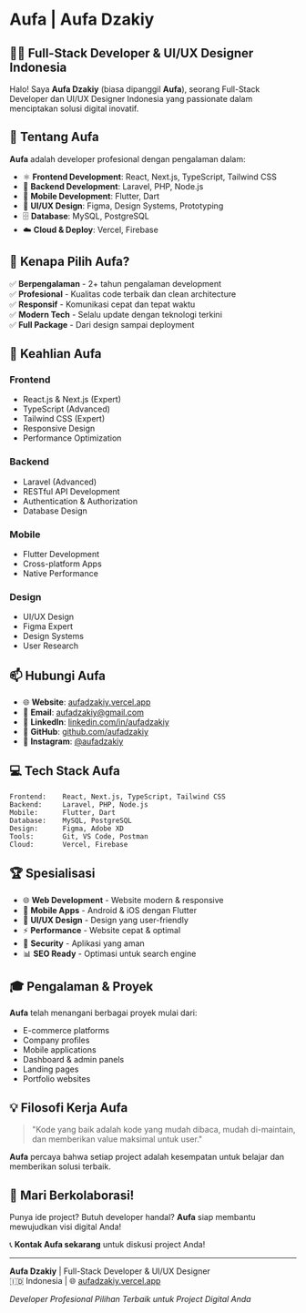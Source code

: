 # Aufa | Aufa Dzakiy

## 👨‍💻 Full-Stack Developer & UI/UX Designer Indonesia

Halo! Saya **Aufa Dzakiy** (biasa dipanggil **Aufa**), seorang Full-Stack Developer dan UI/UX Designer Indonesia yang passionate dalam menciptakan solusi digital inovatif.

## 🎯 Tentang Aufa

**Aufa** adalah developer profesional dengan pengalaman dalam:
- ⚛️ **Frontend Development**: React, Next.js, TypeScript, Tailwind CSS
- 🔧 **Backend Development**: Laravel, PHP, Node.js
- 📱 **Mobile Development**: Flutter, Dart
- 🎨 **UI/UX Design**: Figma, Design Systems, Prototyping
- 🗄️ **Database**: MySQL, PostgreSQL
- ☁️ **Cloud & Deploy**: Vercel, Firebase

## 💼 Kenapa Pilih Aufa?

✅ **Berpengalaman** - 2+ tahun pengalaman development  
✅ **Profesional** - Kualitas code terbaik dan clean architecture  
✅ **Responsif** - Komunikasi cepat dan tepat waktu  
✅ **Modern Tech** - Selalu update dengan teknologi terkini  
✅ **Full Package** - Dari design sampai deployment  

## 🚀 Keahlian Aufa

### Frontend
- React.js & Next.js (Expert)
- TypeScript (Advanced)
- Tailwind CSS (Expert)
- Responsive Design
- Performance Optimization

### Backend
- Laravel (Advanced)
- RESTful API Development
- Authentication & Authorization
- Database Design

### Mobile
- Flutter Development
- Cross-platform Apps
- Native Performance

### Design
- UI/UX Design
- Figma Expert
- Design Systems
- User Research

## 📫 Hubungi Aufa

- 🌐 **Website**: [aufadzakiy.vercel.app](https://aufadzakiy.vercel.app)
- 📧 **Email**: aufadzakiy@gmail.com
- 💼 **LinkedIn**: [linkedin.com/in/aufadzakiy](https://linkedin.com/in/aufadzakiy)
- 🐙 **GitHub**: [github.com/aufadzakiy](https://github.com/aufadzakiy)
- 📸 **Instagram**: [@aufadzakiy](https://instagram.com/aufadzakiy)

## 💻 Tech Stack Aufa

```
Frontend:    React, Next.js, TypeScript, Tailwind CSS
Backend:     Laravel, PHP, Node.js
Mobile:      Flutter, Dart
Database:    MySQL, PostgreSQL
Design:      Figma, Adobe XD
Tools:       Git, VS Code, Postman
Cloud:       Vercel, Firebase
```

## 🏆 Spesialisasi

- 🌐 **Web Development** - Website modern & responsive
- 📱 **Mobile Apps** - Android & iOS dengan Flutter
- 🎨 **UI/UX Design** - Design yang user-friendly
- ⚡ **Performance** - Website cepat & optimal
- 🔐 **Security** - Aplikasi yang aman
- 📊 **SEO Ready** - Optimasi untuk search engine

## 🎓 Pengalaman & Proyek

**Aufa** telah menangani berbagai proyek mulai dari:
- E-commerce platforms
- Company profiles
- Mobile applications
- Dashboard & admin panels
- Landing pages
- Portfolio websites

## 💡 Filosofi Kerja Aufa

> "Kode yang baik adalah kode yang mudah dibaca, mudah di-maintain, dan memberikan value maksimal untuk user."

**Aufa** percaya bahwa setiap project adalah kesempatan untuk belajar dan memberikan solusi terbaik.

## 🤝 Mari Berkolaborasi!

Punya ide project? Butuh developer handal? **Aufa** siap membantu mewujudkan visi digital Anda!

📞 **Kontak Aufa sekarang** untuk diskusi project Anda!

---

**Aufa Dzakiy** | Full-Stack Developer & UI/UX Designer  
🇮🇩 Indonesia | 🌐 [aufadzakiy.vercel.app](https://aufadzakiy.vercel.app)

*Developer Profesional Pilihan Terbaik untuk Project Digital Anda*
